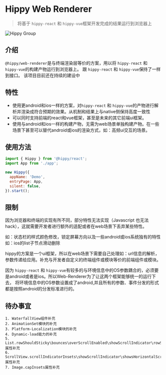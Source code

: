 # Hippy Web Renderer

> 将基于 `hippy-react` 和 `hippy-vue`框架开发完成的结果运行到浏览器上

![Hippy Group](https://img.shields.io/badge/group-Hippy-blue.svg)

## 介绍
`@hippy/web-renderer`是与终端渲染层等价的方案，用以将 `hippy-react` 和 `hippy-vue`的构建产物运行到浏览器上。
跟 `hippy-react` 和 `hippy-vue`保持了一样到接口。
该项目目前还在持续的建设中

## 特性
* 使用更android和ios一样的方案，对`hippy-react` 和 `hippy-vue`的产物进行解析并渲染成符合预期的效果。从机制和结果上与native侧保持高度一致性
* 可以同时支持前端的react和vue框架，甚至是未来的其它前端ui框架。
* 使用与android和ios一样的构建产物，无需为web场景单独构建产物。在一些场景下甚至可以替代android或ios的渲染方式，如：高频ui交互的场景。

## 使用方法

```javascript
import { Hippy } from '@hippy/react';
import App from './app';

new Hippy({
  appName: 'Demo',
  entryPage: App,
  silent: false,
}).start();

```

## 限制

因为浏览器和终端的实现有所不同，部分特性无法实现（Javascript 也无法 hack），这就需要开发者进行额外的适配或者在web场景下丢弃某些特性。

如：状态栏的样式颜色修改，锁定屏幕方向以及一些android或ios系统独有的特性如：ios的list子节点滑动删除

hippy的方案是一个ui框架，所以在web场景下需要自己处理如：url信息的解析，参数传递给应用。补充与开发者自定义的终端组件或模块等价的前端组件或模块。

因为 `hippy-react` 和 `hippy-vue`有较多的与环境信息中的OS参数耦合的，必须要是android或者是ios。所以Web-Renderer为了让这两个框架能够统一的运行下去，
将环境信息中的OS参数设置成了android,并且所有的参数、事件分发的形式都是按照android的分发标准进行的。

## 待办事宜

    1. WaterfallView组件补充
    2. AnimationSet模块的补充
    3. Platform-Localization模块的补充
    4. Dynamic-load能力的补充
    5. List.rowShouldSticky\bounces\overScrollEnabled\showScrollIndicator\rowShouldSticky属性补充
    6. ScrollView.scrollIndicatorInsets\showScrollIndicator\showsHorizontalScrollIndicator\showsVerticalScrollIndicator属性补充
    7. Image.capInsets属性补充
 
